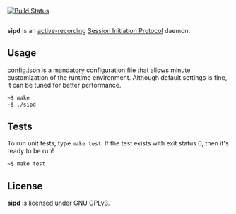 [![Build Status](https://travis-ci.org/initbar/sipd.svg?branch=master)](https://travis-ci.org/initbar/sipd)

<center>
  <img href="./docs/logo.png">
</center>

**sipd** is an [active-recording](https://en.wikipedia.org/wiki/VoIP_recording) [Session Initiation Protocol](https://www.ietf.org/rfc/rfc3261.txt) daemon.

## Usage

[config.json](./config.json) is a mandatory configuration file that allows minute customization of the runtime environment. Although default settings is fine, it can be tuned for better performance.

```bash
~$ make
~$ ./sipd
```

## Tests

To run unit tests, type `make test`. If the test exists with exit status 0, then it's ready to be run!

```bash
~$ make test
```

## License

**sipd** is licensed under [GNU GPLv3](./LICENSE.md).

